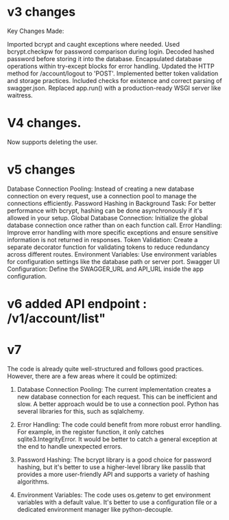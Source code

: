 # v3 changes
Key Changes Made:

Imported bcrypt and caught exceptions where needed.
Used bcrypt.checkpw for password comparison during login.
Decoded hashed password before storing it into the database.
Encapsulated database operations within try-except blocks for error handling.
Updated the HTTP method for /account/logout to 'POST'.
Implemented better token validation and storage practices.
Included checks for existence and correct parsing of swagger.json.
Replaced app.run() with a production-ready WSGI server like waitress.

# V4 changes.

Now supports deleting the user.

# v5 changes

Database Connection Pooling: Instead of creating a new database connection on every request, use a connection pool to manage the connections efficiently.
Password Hashing in Background Task: For better performance with bcrypt, hashing can be done asynchronously if it's allowed in your setup.
Global Database Connection: Initialize the global database connection once rather than on each function call.
Error Handling: Improve error handling with more specific exceptions and ensure sensitive information is not returned in responses.
Token Validation: Create a separate decorator function for validating tokens to reduce redundancy across different routes.
Environment Variables: Use environment variables for configuration settings like the database path or server port.
Swagger UI Configuration: Define the SWAGGER_URL and API_URL inside the app configuration.

# v6 added API endpoint : /v1/account/list"

# v7 
The code is already quite well-structured and follows good practices. However, there are a few areas where it could be optimized:

1. Database Connection Pooling: The current implementation creates a new database connection for each request. This can be inefficient and slow. A better approach would be to use a connection pool. Python has several libraries for this, such as sqlalchemy.

2. Error Handling: The code could benefit from more robust error handling. For example, in the register function, it only catches sqlite3.IntegrityError. It would be better to catch a general exception at the end to handle unexpected errors.

3. Password Hashing: The bcrypt library is a good choice for password hashing, but it's better to use a higher-level library like passlib that provides a more user-friendly API and supports a variety of hashing algorithms.

4. Environment Variables: The code uses os.getenv to get environment variables with a default value. It's better to use a configuration file or a dedicated environment manager like python-decouple.

